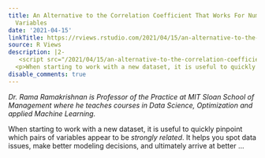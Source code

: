 ```yaml
---
title: An Alternative to the Correlation Coefficient That Works For Numeric and Categorical
  Variables
date: '2021-04-15'
linkTitle: https://rviews.rstudio.com/2021/04/15/an-alternative-to-the-correlation-coefficient-that-works-for-numeric-and-categorical-variables/
source: R Views
description: |2-
   <script src="/2021/04/15/an-alternative-to-the-correlation-coefficient-that-works-for-numeric-and-categorical-variables/index_files/header-attrs/header-attrs.js"></script> <p><em>Dr. Rama Ramakrishnan is Professor of the Practice at MIT Sloan School of Management where he teaches courses in Data Science, Optimization and applied Machine Learning.</em></p>
  <p>When starting to work with a new dataset, it is useful to quickly pinpoint which pairs of variables appear to be <em>strongly related</em>. It helps you spot data issues, make better modeling decisions, and ultimately arrive at better ...
disable_comments: true
---
```

 <script src="/2021/04/15/an-alternative-to-the-correlation-coefficient-that-works-for-numeric-and-categorical-variables/index_files/header-attrs/header-attrs.js"></script> <p><em>Dr. Rama Ramakrishnan is Professor of the Practice at MIT Sloan School of Management where he teaches courses in Data Science, Optimization and applied Machine Learning.</em></p>
<p>When starting to work with a new dataset, it is useful to quickly pinpoint which pairs of variables appear to be <em>strongly related</em>. It helps you spot data issues, make better modeling decisions, and ultimately arrive at better ...